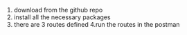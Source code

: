 1. download from the github repo
2. install all the necessary packages
3. there are 3 routes defined
4.run the routes in the postman
